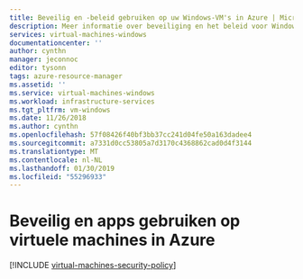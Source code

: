 ```yaml
---
title: Beveilig en -beleid gebruiken op uw Windows-VM's in Azure | Microsoft Docs
description: Meer informatie over beveiliging en het beleid voor Windows en virtuele machines in Azure.
services: virtual-machines-windows
documentationcenter: ''
author: cynthn
manager: jeconnoc
editor: tysonn
tags: azure-resource-manager
ms.assetid: ''
ms.service: virtual-machines-windows
ms.workload: infrastructure-services
ms.tgt_pltfrm: vm-windows
ms.date: 11/26/2018
ms.author: cynthn
ms.openlocfilehash: 57f08426f40bf3bb37cc241d04fe50a163dadee4
ms.sourcegitcommit: a7331d0cc53805a7d3170c4368862cad0d4f3144
ms.translationtype: MT
ms.contentlocale: nl-NL
ms.lasthandoff: 01/30/2019
ms.locfileid: "55296933"
---
```

# <a name="secure-and-use-policies-on-virtual-machines-in-azure"></a>Beveilig en apps gebruiken op virtuele machines in Azure

[!INCLUDE [virtual-machines-security-policy](../../../includes/virtual-machines-security-policy.md)]

